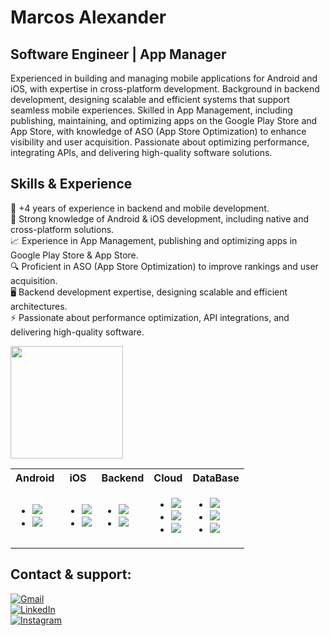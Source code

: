 # Marcos Alexander 
## Software Engineer | App Manager

Experienced in building and managing mobile applications for Android and iOS, with expertise in cross-platform development. Background in backend development, designing scalable and efficient systems that support seamless mobile experiences. Skilled in App Management, including publishing, maintaining, and optimizing apps on the Google Play Store and App Store, with knowledge of ASO (App Store Optimization) to enhance visibility and user acquisition. Passionate about optimizing performance, integrating APIs, and delivering high-quality software solutions. 

## Skills & Experience
🔧 +4 years of experience in backend and mobile development.  
📱 Strong knowledge of Android & iOS development, including native and cross-platform solutions.  
📈 Experience in App Management, publishing and optimizing apps in Google Play Store & App Store.  
🔍 Proficient in ASO (App Store Optimization) to improve rankings and user acquisition.  
🖥️ Backend development expertise, designing scalable and efficient architectures.  
⚡ Passionate about performance optimization, API integrations, and delivering high-quality software.

<img height="180em" src="https://github-readme-stats.vercel.app/api/top-langs/?username=malpv&hide_progress=true&show_icons=true&theme=radical&hide=C,c%2B%2B,Cplus,CMAKE,Batchfile,HTML,CSS,HLSL,ShaderLab,GAP,Blade&langs_count=8"/>

<table>
  <tr>
    <th>Android</th>
    <th>iOS</th>
    <th>Backend</th>
    <th>Cloud</th>
    <th>DataBase</th>
  </tr>
  <tr>
    <td>
      <ul>
        <li><img src="https://img.shields.io/badge/Kotlin-0095D5?style=for-the-badge&logo=kotlin&logoColor=white&labelColor=101010"></li>
        <li><img src="https://img.shields.io/badge/Android_Studio-3DDC84?style=for-the-badge&logo=android-studio&logoColor=white&labelColor=101010"></li>
      </ul>
    </td>
    <td>
      <ul>
        <li><img src="https://img.shields.io/badge/Swift-FA7343?style=for-the-badge&logo=swift&logoColor=white&labelColor=101010"></li>
        <li><img src="https://img.shields.io/badge/Xcode-1575F9?style=for-the-badge&logo=xcode&logoColor=white&labelColor=101010"></li>
      </ul>
    </td>
    <td>
      <ul>
        <li><img src="https://img.shields.io/badge/Java-007396?style=for-the-badge&logo=kofi&logoColor=white&labelColor=101010"></li>
        <li><img src="https://img.shields.io/badge/Golang-00ADD8?style=for-the-badge&logo=go&logoColor=white&labelColor=101010"></li>
      </ul>
    </td>
    <td>
      <ul>
        <li><img src="https://img.shields.io/badge/Firebase-FFCA28?style=for-the-badge&logo=firebase&logoColor=white&labelColor=101010"></li>
        <li><img src="https://img.shields.io/badge/AWS-232F3E?style=for-the-badge&logo=amazonaws&logoColor=white&labelColor=101010"></li>
        <li><img src="https://img.shields.io/badge/Heroku-664986?style=for-the-badge&logo=heroku&logoColor=white&labelColor=101010"></li>
      </ul>
    </td>
    <td>
      <ul>
        <li><img src="https://img.shields.io/badge/SQLite-47A248?style=for-the-badge&logo=sqlite&logoColor=white&labelColor=101010"></li>
        <li><img src="https://img.shields.io/badge/MongoDB-47A248?style=for-the-badge&logo=mongodb&logoColor=white&labelColor=101010"></li>
        <li><img src="https://img.shields.io/badge/MySQL-4479A1?style=for-the-badge&logo=mysql&logoColor=white&labelColor=101010"></li>
      </ul>
    </td>
  </tr>
</table>

## Contact & support:
[![Gmail](https://img.shields.io/badge/Gmail-malpvdeveloper@gmail.com-FF0000?style=for-the-badge&logo=youtube&logoColor=white&labelColor=101010)]()
</br>
[![LinkedIn](https://img.shields.io/badge/LinkedIn-Marcos_Alexander_Valenzuela_Palma-0077B5?style=for-the-badge&logo=linkedin&logoColor=white&labelColor=101010)](https://www.linkedin.com/in/marcos-alexander/)
</br>
[![Instagram](https://img.shields.io/badge/Instagram-@_malpv-E4405F?style=for-the-badge&logo=instagram&logoColor=white&labelColor=101010)](https://www.instagram.com/_malpv/)
</br>

<!--
**MALPV/MALPV** is a ✨ _special_ ✨ repository because its `README.md` (this file) appears on your GitHub profile.

Here are some ideas to get you started:

- 🔭 I’m currently working on ...
- 🌱 I’m currently learning ...
- 👯 I’m looking to collaborate on ...
- 🤔 I’m looking for help with ...
- 💬 Ask me about ...
- 📫 How to reach me: ...
- 😄 Pronouns: ...
- ⚡ Fun fact: ...
-->
